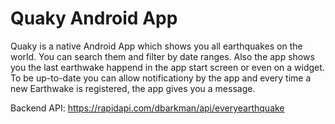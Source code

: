 # Quaky Android App
Quaky is a native Android App which shows you all earthquakes on the world. 
You can search them and filter by date ranges. Also the app shows you the last earthwake happend in the app start screen or even on a widget. To be up-to-date you can allow notificationy by the app and every time a new Earthwake is registered, the app gives you a message. 

Backend API: https://rapidapi.com/dbarkman/api/everyearthquake
